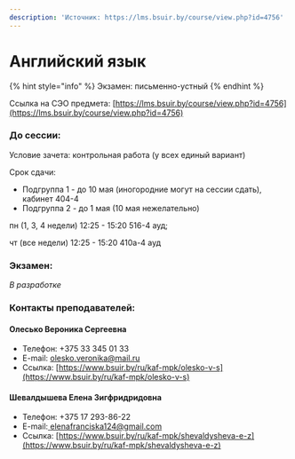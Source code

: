 ```yaml
---
description: 'Источник: https://lms.bsuir.by/course/view.php?id=4756'
---
```


# Английский язык

{% hint style="info" %}
Экзамен: письменно-устный
{% endhint %}

Ссылка на СЭО предмета: [https://lms.bsuir.by/course/view.php?id=4756](https://lms.bsuir.by/course/view.php?id=4756)

### До сессии:

Условие зачета: контрольная работа (у всех единый вариант)

Срок сдачи:&#x20;

* Подгруппа 1 - до 10 мая (иногородние могут на сессии сдать), кабинет 404-4
* Подгруппа 2 - до 1 мая (10 мая нежелательно)



пн (1, 3, 4 недели) 12:25 - 15:20 516-4 ауд;&#x20;

чт (все недели) 12:25 - 15:20 410а-4 ауд

### Экзамен:

_В разработке_

### Контакты преподавателей:

#### Олесько Вероника Сергеевна

* Телефон: +375 33 345 01 33
* E-mail: [olesko.veronika@mail.ru](mailto:olesko.veronika@mail.ru)
* Ссылка: [https://www.bsuir.by/ru/kaf-mpk/olesko-v-s](https://www.bsuir.by/ru/kaf-mpk/olesko-v-s)

#### Шевалдышева Елена Зигфридридовна

* Телефон: +375 17 293-86-22
* E-mail:[ elenafranciska124@gmail.com](mailto:%20elenafranciska124@gmail.com)
* Ссылка: [https://www.bsuir.by/ru/kaf-mpk/shevaldysheva-e-z](https://www.bsuir.by/ru/kaf-mpk/shevaldysheva-e-z)
